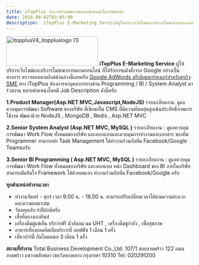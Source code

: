 ```yaml
---
title: iTopPlus ประกาศรับสมัครงานหลายตำแหน่งในบริษัทครับ
date: 2016-08-02T03:05:00
description:  iTopPlus E-Marketing Serviceผู้ให้บริการเว็บไซต์และบริการโฆษณาการตลาดออนไลน์ ที่ได้รับการแต่่งตั้งจาก Google อย่างเป็นทางการ ตรวจสอบตามลิงค์ด้านล่างนี้เลยครับ Google AdWords พรีเมียมพาร์ทเนอร์สำหรับธ
---
```


<a href="http://www.greanapp.com/wp-content/uploads/2014/11/itopplusV4_itoppluslogo-1.gif"><img src="http://www.greanapp.com/wp-content/uploads/2014/11/itopplusV4_itoppluslogo-1.gif" alt="itopplusV4_itoppluslogo (1)" width="247" height="79" class="alignnone size-full wp-image-231" /></a> 
<strong>iTopPlus E-Marketing Service</strong>
ผู้ให้บริการเว็บไซต์และบริการโฆษณาการตลาดออนไลน์ ที่ได้รับการแต่่งตั้งจาก Google อย่างเป็นทางการ ตรวจสอบตามลิงค์ด้านล่างนี้เลยครับ <a href="http://www.google.co.th/ads/premiersmbpartner/advertisers-findpartner.html#tab=partner-itopplus-com" target="_blank" title="Google AdWords พรีเมียมพาร์ทเนอร์สำหรับธุรกิจ SME">Google AdWords พรีเมียมพาร์ทเนอร์สำหรับธุรกิจ SME</a> ทาง iTopPlus ต้องการหาบุคลากรทางด้าน Programming / BI / System Analyst มาร่วมงาน หลายตำแหน่งโดยมี Job Description ดังนี้ครับ

<strong>1.Product Manager(Asp.NET MVC,Javascript,NodeJS)</strong>
รายละเอียดงาน: ดูแลควบคุมการพัฒนา Software ของบริษัท
ที่เขียนเป็น CMS ที่มีความยืดหยุ่นสูงเน้นประสิทธิ์ภาพการใช้งาน
พัฒนาด้วย NodeJS , MongoDB , Redis , Asp.NET MVC


<strong>2.Senior System Analyst (Asp.NET MVC, MySQL )</strong>
รายละเอียดงาน : ดูแลควบคุมการพัฒนา Work Flow ทั้งหมดของบริษัท
และออกแบบและควบคุมการทำงานและเอกสาร ของทีม Programmer 
สามารถทำ Task Management ได้ทำงานร่วมกับทีม Facebook/Google Teamsครับ


<strong>3.Senior BI Programming ( Asp.NET MVC, MySQL )</strong>
รายละเอียดงาน : ดูแลควบคุมการพัฒนา Work Flow ทั้งหมดของบริษัท
และออกแบบ หน้า Dashboard ของ BI ภายในบริษัท สามารถตัดสินใจ 
Framework ได้ด้วยตนเอง ทำงานร่วมกับทีม Facebook/Google ครับ


<strong>ทุกตำแหน่งทำงานเวลา</strong>
-	ทำงานจันทร์ - ศุกร์ เวลา 9.00 น. - 18.00 น. สามารถปรับเปลี่ยนเวลาได้ตามความสะดวก และความเหมาะสม
-	วันหยุดประจำปีปกติครับ
- เสื้อยืดกางเกงยีนส์	
- เครื่องดืมตู่แช่เย็น บริการฟรี น้ำอัดลม นม UHT , เครื่องดืมชูกำลัง , เพื่อสุขภาพ
- อาหารเที่ยงยอดฮิตเปิดบริการที่ ออฟฟิซ 1 เดือน 1 ครั้ง
- เที่ยวปาร์ตี้ กันในแผนก 3 เดือน 1 ครั้ง

<strong>สถานที่ทำงาน</strong>
Total Business Development Co.,Ltd.
107/1 ซอยลาดพร้าว 122 ถนนลาดพร้าว แขวงพลับพลา เขตวังทองหลาง กรุงเทพฯ 10310 Tel: 020291200
